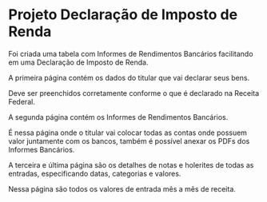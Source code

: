 # Projeto Declaração de Imposto de Renda
Foi criada uma tabela com Informes de Rendimentos Bancários facilitando em uma Declaração de Imposto de Renda.

A primeira página contém os dados do titular que vai declarar seus bens.

Deve ser preenchidos corretamente conforme o que é declarado na Receita Federal.

A segunda página contém os Informes de Rendimentos Bancários.

É nessa página onde o titular vai colocar todas as contas onde possuem valor juntamente com os bancos, também é possível anexar os PDFs dos Informes Bancários.

A terceira e última página são os detalhes de notas e holerites de todas as entradas, especificando datas, categorias e valores. 

Nessa página são todos os valores de entrada mês a mês de receita.

